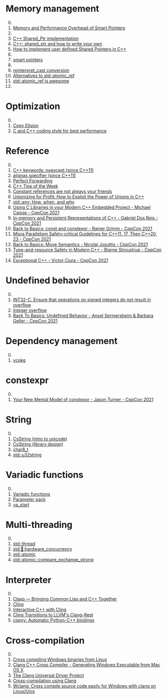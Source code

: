 # Memory management

0. []()
0. [Memory and Performance Overhead of Smart Pointers](https://www.modernescpp.com/index.php/memory-and-performance-overhead-of-smart-pointer)
0. [](https://coderedirect.com/questions/464444/c-atomic-cascompare-and-swap-operation-does-not-change-value)
0. [C++ Shared_Ptr implementation](https://codereview.stackexchange.com/questions/254279/c-shared-ptr-implementation)
0. [C++: shared_ptr and how to write your own](https://medium.com/analytics-vidhya/c-shared-ptr-and-how-to-write-your-own-d0d385c118ad)
0. [How to implement user defined Shared Pointers in C++](https://www.geeksforgeeks.org/how-to-implement-user-defined-shared-pointers-in-c/)
0. [](https://en.cppreference.com/w/cpp/memory/shared_ptr)
0. [smart pointers](https://en.cppreference.com/book/intro/smart_pointers)
0. [](https://en.cppreference.com/w/cpp/numeric/bit_cast)
0. [reinterpret_cast conversion](https://en.cppreference.com/w/cpp/language/reinterpret_cast)
0. [Alternatives to std::atomic_ref](https://stackoverflow.com/questions/67620813/alternatives-to-stdatomic-ref)
0. [std::atomic_ref is awesome](https://www.reddit.com/r/cpp/comments/i8ckxr/stdatomic_ref_is_awesome/)
0. [](https://en.cppreference.com/w/cpp/atomic/atomic_ref)

# Optimization

0. []()
0. [Copy Elision](https://www.youtube.com/watch?v=_zZWUZEwXk8)
0. [C and C++ coding style for best performance](https://www.ibm.com/docs/en/aix/7.1?topic=implementation-c-c-coding-style-best-performance)

# Reference

0. []()
0. [C++ keywords: noexcept (since C++11)](https://en.cppreference.com/w/cpp/keyword/noexcept)
0. [alignas specifier (since C++11)](https://en.cppreference.com/w/cpp/language/alignas)
0. [Perfect Forwarding](https://www.modernescpp.com/index.php/perfect-forwarding)
0. [C++ Tips of the Week](https://abseil.io/tips/)
0. [Constant references are not always your friends](https://belaycpp.com/2022/02/15/constant-references-are-not-always-your-friends/)
0. [Unionizing for Profit: How to Exploit the Power of Unions in C++](https://dev-discuss.pytorch.org/t/unionizing-for-profit-how-to-exploit-the-power-of-unions-in-c/444)
0. [std::any: How, when, and why](https://devblogs.microsoft.com/cppblog/stdany-how-when-and-why/)
0. [Using C Libraries in your Modern C++ Embedded Project - Michael Caisse - CppCon 2021](https://www.youtube.com/watch?v=Ototzy-nP4M)
0. [In-memory and Persistent Representations of C++ - Gabriel Dos Reis - CppCon 2021](https://www.youtube.com/watch?v=39wlNRk-nAg)
0. [Back to Basics: const and constexpr - Rainer Grimm - CppCon 2021](https://www.youtube.com/watch?v=tA6LbPyYdco)
0. [Misra Parallelism Safety-critical Guidelines for C++11, 17, Then C++20, 23 - CppCon 2021](https://www.youtube.com/watch?v=hVv7Nc3f4Jo)
0. [Back to Basics: Move Semantics - Nicolai Josuttis - CppCon 2021](https://www.youtube.com/watch?v=Bt3zcJZIalk)
0. [Type-and-resource Safety in Modern C++ - Bjarne Stroustrup - CppCon 2021](https://www.youtube.com/watch?v=l3rvjWfBzZI)
0. [Exceptional C++ - Victor Ciura - CppCon 2021](https://www.youtube.com/watch?v=SjlfhyZn2yA)

# Undefined behavior

0. []()
0. [INT32-C. Ensure that operations on signed integers do not result in overflow](https://wiki.sei.cmu.edu/confluence/display/c/INT32-C.+Ensure+that+operations+on+signed+integers+do+not+result+in+overflow)
0. [Integer overflow](https://en.wikipedia.org/wiki/Integer_overflow#Handling)
0. [Back To Basics: Undefined Behavior - Ansel Sermersheim & Barbara Geller - CppCon 2021](https://www.youtube.com/watch?v=NpL9YnxnOqM)

# Dependency management

0. []()
0. [vcpkg](https://vcpkg.io/en/index.html)

# constexpr

0. []()
0. [Your New Mental Model of constexpr - Jason Turner - CppCon 2021](https://www.youtube.com/watch?v=MdrfPSUtMVM)

# String

0. []()
0. [CsString (intro to unicode)](https://www.youtube.com/watch?v=nYzi0-VAXQM)
0. [CsString (library design)](https://www.youtube.com/watch?v=w_kD-qAkoH0)
0. [char8_t](https://www.youtube.com/watch?v=vOOLXvu-xtU)
0. [std::u32string](https://www.cplusplus.com/reference/string/u32string/)

# Variadic functions

0. []()
0. [Variadic functions](https://en.cppreference.com/w/cpp/utility/variadic)
0. [Parameter pack](https://en.cppreference.com/w/cpp/language/parameter_pack)
0. [va_start](https://www.cplusplus.com/reference/cstdarg/va_start/)

# Multi-threading

0. []()
0. [std::thread](https://en.cppreference.com/w/cpp/thread/thread)
0. [std::thread::hardware_concurrency](https://en.cppreference.com/w/cpp/thread/thread/hardware_concurrency)
0. [std::atomic](https://en.cppreference.com/w/cpp/atomic/atomic)
0. [std::atomic::compare_exchange_strong](https://www.cplusplus.com/reference/atomic/atomic/compare_exchange_strong/)

# Interpreter

0. []()
0. [Clasp — Bringing Common Lisp and C++ Together](https://github.com/clasp-developers/clasp)
0. [Cling](https://root.cern/cling/)
0. [Interactive C++ with Cling](https://blog.llvm.org/posts/2020-11-30-interactive-cpp-with-cling/)
0. [Cling Transitions to LLVM's Clang-Repl](https://root.cern/blog/cling-in-llvm/)
0. [cppyy: Automatic Python-C++ bindings](https://cppyy.readthedocs.io/en/latest/index.html)

# Cross-compilation

0. []()
0. [Cross compiling Windows binaries from Linux](https://jake-shadle.github.io/xwin/)
0. [Clang C++ Cross Compiler - Generating Windows Executable from Mac OS X](https://stackoverflow.com/questions/23248989/clang-c-cross-compiler-generating-windows-executable-from-mac-os-x)
0. [The Clang Universal Driver Project](https://clang.llvm.org/UniversalDriver.html)
0. [Cross-compilation using Clang](https://clang.llvm.org/docs/CrossCompilation.html)
0. [Wclang: Cross compile source code easily for Windows with clang on Linux/Unix](https://github.com/tpoechtrager/wclang)

